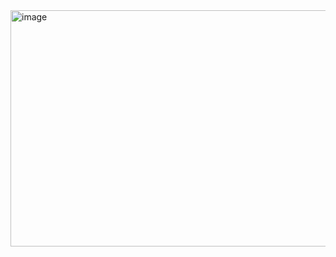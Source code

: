 <img width="905" height="378" alt="image" src="https://github.com/user-attachments/assets/2e597925-02a9-40fe-bd3c-cb5bd6c24bcb" />
